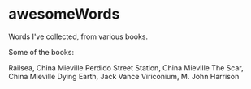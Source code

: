 # awesomeWords

Words I've collected, from various books. 

Some of the books:

Railsea, China Mieville
Perdido Street Station, China Mieville
The Scar, China Mieville
Dying Earth, Jack Vance
Viriconium, M. John Harrison
